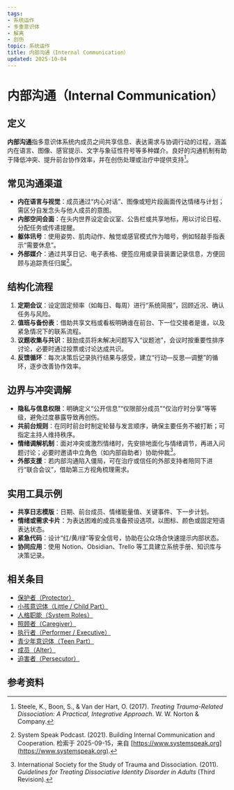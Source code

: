 ```yaml
---
tags:
- 系统运作
- 多重意识体
- 解离
- 创伤
topic: 系统运作
title: 内部沟通（Internal Communication）
updated: 2025-10-04
---
```


# 内部沟通（Internal Communication）

## 定义

**内部沟通**指多意识体系统内成员之间共享信息、表达需求与协调行动的过程，涵盖内在语言、图像、感官提示、文字与象征性符号等多种媒介。良好的沟通机制有助于降低冲突、提升前台协作效率，并在创伤处理或治疗中提供支持[^内部沟通-1]。

## 常见沟通渠道

- **内在语言与视觉**：成员通过“内心对话”、图像或短片段画面传达情绪与计划；需区分自发念头与他人成员的意图。
- **内部空间会面**：在头内世界设定会议室、公告栏或共享地标，用以讨论日程、分配任务或传递提醒。
- **躯体讯号**：使用姿势、肌肉动作、触觉或感官模式作为暗号，例如轻敲手指表示“需要休息”。
- **外部媒介**：通过共享日记、电子表格、便签应用或录音装置记录信息，方便回顾与追踪责任归属[^内部沟通-2]。

## 结构化流程

1. **定期会议**：设定固定频率（如每日、每周）进行“系统简报”，回顾近况、确认任务与风险。
2. **值班与备份表**：借助共享文档或看板明确谁在前台、下一位交接者是谁，以及紧急情况下的联系流程。
3. **议题收集与共识**：鼓励成员将未解决问题写入“议题池”，会议时按重要性排序讨论，必要时通过投票或讨论达成共识。
4. **反馈循环**：每次决策后记录执行结果与感受，建立“行动—反思—调整”的循环，逐步改善协作效率。

## 边界与冲突调解

- **隐私与信息权限**：明确定义“公开信息”“仅限部分成员”“仅治疗时分享”等等级，避免过度暴露导致再创伤。
- **共前台规则**：在同时前台时制定轮替与发言顺序，确保主要任务不被打断；可指定主持人维持秩序。
- **情绪调解机制**：面对冲突或激烈情绪时，先安排地面化与情绪调节，再进入问题讨论；必要时邀请中立角色（如内部自助者）协助仲裁[^内部沟通-3]。
- **外部支援**：若内部沟通陷入僵局，可在治疗或信任的外部支持者陪同下进行“联合会议”，借助第三方视角梳理需求。

## 实用工具示例

- **共享日志模版**：日期、前台成员、情绪能量值、关键事件、下一步计划。
- **情绪或需求卡片**：为表达困难的成员准备预设选项，以图标、颜色或固定短语表达状态。
- **紧急代码**：设计“红/黄/绿”等安全信号，协助在公众场合快速提示内部状态。
- **协同应用**：使用 Notion、Obsidian、Trello 等工具建立系统手册、知识库与决策记录。

## 相关条目

- [保护者（Protector）](Protector.md)
- [小孩意识体（Little / Child Part）](Little.md)
- [人格职能（System Roles）](System-Roles.md)
- [照顾者（Caregiver）](Caregiver.md)
- [执行者（Performer / Executive）](Performer-Executive.md)
- [青少年意识体（Teen Part）](Teen.md)
- [成员（Alter）](Alter.md)
- [迫害者（Persecutor）](Persecutor.md)

## 参考资料

[^内部沟通-1]: Steele, K., Boon, S., & Van der Hart, O. (2017). *Treating Trauma-Related Dissociation: A Practical, Integrative Approach*. W. W. Norton & Company.
[^内部沟通-2]: System Speak Podcast. (2021). Building Internal Communication and Cooperation. 检索于 2025-09-15，来自 [https://www.systemspeak.org](https://www.systemspeak.org).
[^内部沟通-3]: International Society for the Study of Trauma and Dissociation. (2011). *Guidelines for Treating Dissociative Identity Disorder in Adults* (Third Revision).
